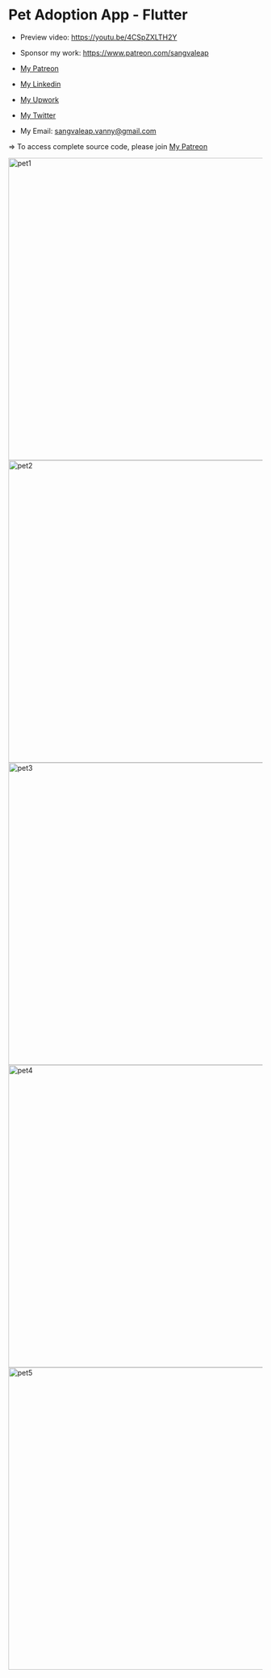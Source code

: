 # Pet Adoption App - Flutter

- Preview video: https://youtu.be/4CSpZXLTH2Y
- Sponsor my work: https://www.patreon.com/sangvaleap

- [My Patreon](https://www.patreon.com/sangvaleap)
- [My Linkedin](https://www.linkedin.com/in/sangvaleap-vanny-353b25aa/)
- [My Upwork](https://www.upwork.com/freelancers/~01482fe63544bbcb48)
- [My Twitter](https://twitter.com/sangvaleap)

- My Email: sangvaleap.vanny@gmail.com

=> To access complete source code, please join [My Patreon](https://www.patreon.com/sangvaleap)

<img width="600" alt="pet1" src="https://user-images.githubusercontent.com/86506519/151803963-bfd62a31-bd5e-4871-8b1a-af3c24d61e31.png">
<img width="600" alt="pet2" src="https://user-images.githubusercontent.com/86506519/151803992-e1e1256e-c979-412b-975d-43dfb0eaf73e.png">
<img width="600" alt="pet3" src="https://user-images.githubusercontent.com/86506519/151804001-9aead1e6-5cd3-4bf7-ac2f-f511dcdff05d.png">
<img width="600" alt="pet4" src="https://user-images.githubusercontent.com/86506519/151804009-4c8bcd14-c2f3-47cf-b88f-eaf8d61ce9bb.png">
<img width="600" alt="pet5" src="https://user-images.githubusercontent.com/86506519/151804013-2f4c68dc-4ffd-4246-a74f-25bb3b057aff.png">
